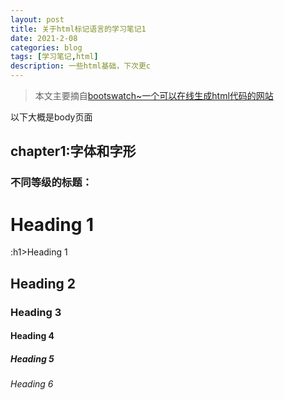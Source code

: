 ```yaml
---
layout: post
title: 关于html标记语言的学习笔记1
date: 2021-2-08
categories: blog
tags: [学习笔记,html]
description: 一些html基础，下次更c
---
```


>本文主要摘自[bootswatch~一个可以在线生成html代码的网站](https://bootswatch.com/cosmo/)
<p>以下大概是body页面</p>
<h2>chapter1:字体和字形</h2>

<h3>不同等级的标题：</h3>

<p><h1>Heading 1</h1>:&it;h1>Heading 1</h1&gt;</p>
<h2>Heading 2</h2>
<h3>Heading 3</h3>
<h4>Heading 4</h4>
<h5>Heading 5</h5>
<h6>Heading 6</h6>














